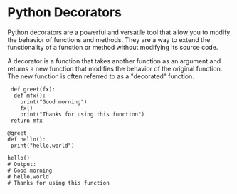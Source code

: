# Python Decorators

Python decorators are a powerful and versatile tool that allow you to modify the behavior of functions and methods. They are a way to extend the functionality of a function or method without modifying its source code.

A decorator is a function that takes another function as an argument and returns a new function that modifies the behavior of the original function.
The new function is often referred to as a "decorated" function.

```
 def greet(fx):
  def mfx():
    print("Good morning")
    fx()
    print("Thanks for using this function")
 return mfx

@greet
def hello():
 print("hello,world")

hello()
# Output:
# Good morning
# hello,world
# Thanks for using this function
```

  

